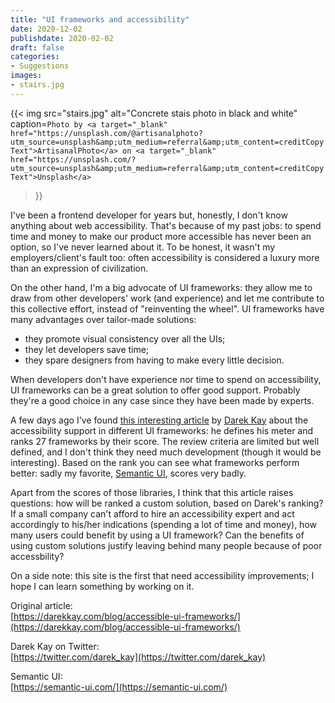 ```yaml
---
title: "UI frameworks and accessibility"
date: 2020-12-02
publishdate: 2020-02-02
draft: false
categories: 
- Suggestions
images: 
- stairs.jpg
---
```


{{<
  img
  src="stairs.jpg"
  alt="Concrete stais photo in black and white"
  caption=`Photo by <a target="_blank" href="https://unsplash.com/@artisanalphoto?utm_source=unsplash&amp;utm_medium=referral&amp;utm_content=creditCopyText">ArtisanalPhoto</a> on <a target="_blank" href="https://unsplash.com/?utm_source=unsplash&amp;utm_medium=referral&amp;utm_content=creditCopyText">Unsplash</a>`
>}}

I've been a frontend developer for years but, honestly, I don't know anything about web accessibility. That's because of my past jobs: to spend time and money to make our product more accessible has never been an option, so I've never learned about it. To be honest, it wasn't my employers/client's fault too: often accessibility is considered a luxury more than an expression of civilization.

On the other hand, I'm a big advocate of UI frameworks: they allow me to draw from other developers' work (and experience) and let me contribute to this collective effort, instead of "reinventing the wheel". UI frameworks have many advantages over tailor-made solutions:

- they promote visual consistency over all the UIs;
- they let developers save time;
- they spare designers from having to make every little decision.

When developers don't have experience nor time to spend on accessibility, UI frameworks can be a great solution to offer good support. Probably they're a good choice in any case since they have been made by experts.

A few days ago I've found [this interesting article](https://darekkay.com/blog/accessible-ui-frameworks/) by [Darek Kay](https://twitter.com/darek_kay) about the accessibility support in different UI frameworks: he defines his meter and ranks 27 frameworks by their score. The review criteria are limited but well defined, and I don't think they need much development (though it would be interesting). Based on the rank you can see what frameworks perform better: sadly my favorite, [Semantic UI](https://semantic-ui.com/), scores very badly.

Apart from the scores of those libraries, I think that this article raises questions: how will be ranked a custom solution, based on Darek's ranking? If a small company can't afford to hire an accessibility expert and act accordingly to his/her indications (spending a lot of time and money), how many users could benefit by using a UI framework? Can the benefits of using custom solutions justify leaving behind many people because of poor accessbility?

On a side note: this site is the first that need accessibility improvements; I hope I can learn something by working on it.

Original article:  
[https://darekkay.com/blog/accessible-ui-frameworks/](https://darekkay.com/blog/accessible-ui-frameworks/)

Darek Kay on Twitter:  
[https://twitter.com/darek_kay](https://twitter.com/darek_kay)

Semantic UI:  
[https://semantic-ui.com/](https://semantic-ui.com/)